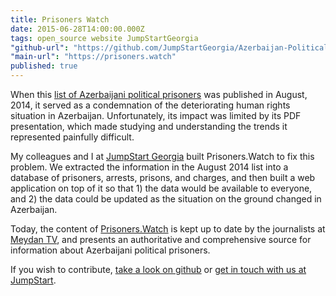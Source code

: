 ```yaml
---
title: Prisoners Watch
date: 2015-06-28T14:00:00.000Z
tags: open_source website JumpStartGeorgia
"github-url": "https://github.com/JumpStartGeorgia/Azerbaijan-Political-Prisoners"
"main-url": "https://prisoners.watch"
published: true
---
```


When this [list of Azerbaijani political prisoners][prisoners-list-aug2014] was published in August, 2014, it served as a condemnation of the deteriorating human rights situation in Azerbaijan. Unfortunately, its impact was limited by its PDF presentation, which made studying and understanding the trends it represented painfully difficult.

My colleagues and I at [JumpStart Georgia][jumpstart-url] built Prisoners.Watch to fix this problem. We extracted the information in the August 2014 list into a database of prisoners, arrests, prisons, and charges, and then built a web application on top of it so that 1) the data would be available to everyone, and 2) the data could be updated as the situation on the ground changed in Azerbaijan.

Today, the content of [Prisoners.Watch]({{page.main-url}}) is kept up to date by the journalists at [Meydan TV][meydan-tv-url], and presents an authoritative and comprehensive source for information about Azerbaijani political prisoners.

If you wish to contribute, [take a look on github]({{page.github-url}}) or [get in touch with us at JumpStart][jumpstart-contact-url].

[jumpstart-url]: http://jumpstart.ge
[jumpstart-contact-url]: http://jumpstart.ge/en/contact-us
[meydan-tv-url]: https://www.meydan.tv/
[prisoners-list-aug2014]: http://www.esiweb.org/pdf/THE%20LIST%20-%2098%20political%20prisoners%20in%20Azerbaijan%20-%20August%202014.pdf
